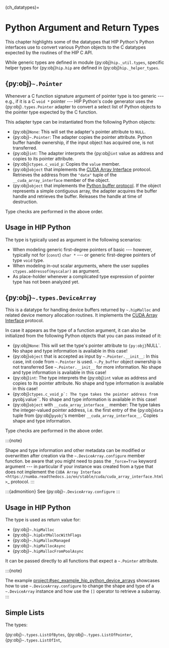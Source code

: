 <!-- MIT License
  -- 
  -- Copyright (c) 2023 Advanced Micro Devices, Inc.
  -- 
  -- Permission is hereby granted, free of charge, to any person obtaining a copy
  -- of this software and associated documentation files (the "Software"), to deal
  -- in the Software without restriction, including without limitation the rights
  -- to use, copy, modify, merge, publish, distribute, sublicense, and/or sell
  -- copies of the Software, and to permit persons to whom the Software is
  -- furnished to do so, subject to the following conditions:
  -- 
  -- The above copyright notice and this permission notice shall be included in all
  -- copies or substantial portions of the Software.
  -- 
  -- THE SOFTWARE IS PROVIDED "AS IS", WITHOUT WARRANTY OF ANY KIND, EXPRESS OR
  -- IMPLIED, INCLUDING BUT NOT LIMITED TO THE WARRANTIES OF MERCHANTABILITY,
  -- FITNESS FOR A PARTICULAR PURPOSE AND NONINFRINGEMENT. IN NO EVENT SHALL THE
  -- AUTHORS OR COPYRIGHT HOLDERS BE LIABLE FOR ANY CLAIM, DAMAGES OR OTHER
  -- LIABILITY, WHETHER IN AN ACTION OF CONTRACT, TORT OR OTHERWISE, ARISING FROM,
  -- OUT OF OR IN CONNECTION WITH THE SOFTWARE OR THE USE OR OTHER DEALINGS IN THE
  -- SOFTWARE.
  -->
(ch_datatypes)=
# Python Argument and Return Types

This chapter highlights some of the datatypes that HIP Python's Python interfaces
use to convert various Python objects to the C datatypes expected by the routines of the HIP C API.

While generic types are defined in module {py:obj}`hip._util.types`,
specific helper types for {py:obj}`hip.hip` are defined in {py:obj}`hip._helper_types`.

## {py:obj}`~.Pointer`

Whenever a C function signature argument of pointer type is too generic --- e.g., if it is a C ``void *``
pointer --- HIP Python's code generator uses the {py:obj}`.types.Pointer` adapter to convert
a select list of Python objects to the pointer type expected by the C function.

This adapter type can be instantiated from the following Python objects:

* {py:obj}`None`:
    This will set the adapter's pointer attribute to ``NULL``.
* {py:obj}`~.Pointer`:
    The adapter copies the pointer attribute.
    Python buffer handle ownership, if the input object has acquired one, is not transferred.
* {py:obj}`int`:
    The adapter interprets the {py:obj}`int` value as address and copies to its pointer attribute.
* {py:obj}`ctypes.c_void_p`:
    Copies the ``value`` member.
* {py:obj}`object` that implements the [CUDA Array Interface](https://numba.readthedocs.io/en/stable/cuda/cuda_array_interface.html) protocol.
    Retrieves the address from the ``"data"`` tuple of the ``__cuda_array_interface`` member of the object.
* {py:obj}`object` that implements the [Python buffer protocol](https://docs.python.org/3/c-api/buffer.html).
    If the object represents a simple contiguous array, the adapter acquires the buffer handle and retrieves the buffer.
    Releases the handle at time of destruction.

Type checks are performed in the above order.

## Usage in HIP Python

The type is typically used as argument in the following scenarios:

* When modeling generic first-degree pointers of basic --- however, typically not for (`const`) `char *` --- or generic first-degree 
  pointers of type ``void`` type.
* When modeling in-out scalar arguments, where the user supplies `ctypes.addressof(myscalar)` as argument.
* As place-holder whenever a complicated type expression of pointer type has not been analyzed yet.

## {py:obj}`~.types.DeviceArray`

This is a datatype for handling device buffers returned by `~.hipMalloc` and related device memory allocation routines.
It implements the [CUDA Array Interface](https://numba.readthedocs.io/en/stable/cuda/cuda_array_interface.html) protocol.

In case it appears as the type of a function argument, it can also be initialized from the following Python objects
that you can pass instead of it:

* {py:obj}`None`:
    This will set the type's pointer attribute to `{py:obj}`NULL`.
    No shape and type information is available in this case!
* {py:obj}`object` that is accepted as input by `~.Pointer.__init__`:
    In this case, init code from `~.Pointer` is used.
    `~.Py_buffer` object ownership is not transferred
    See `~.Pointer.__init__` for more information.
    No shape and type information is available in this case!
* {py:obj}`int`:
    The type interprets the {py:obj}`int` value as address and copies to its pointer attribute.
    No shape and type information is available in this case!
* {py:obj}``ctypes.c_void_p`:
    The type takes the pointer address from ``pyobj.value``.
    No shape and type information is available in this case!
* {py:obj}`object` with ``__cuda_array_interface__`` member:
    The type takes the integer-valued pointer address, i.e. the first entry of the {py:obj}`data` tuple 
    from {py:obj}`pyobj`'s member ``__cuda_array_interface__``.
    Copies shape and type information.

Type checks are performed in the above order.

:::{note}

Shape and type information and other metadata can be modified or overwritten after creation via the `~.DeviceArray.configure`
member function. be aware that you might need to pass the ``_force=True`` keyword argument --- 
in particular if your instance was created from a type that does not implement the 
`CUDA Array Interface <https://numba.readthedocs.io/en/stable/cuda/cuda_array_interface.html>`_ protocol.
:::

:::{admonition} See
{py:obj}`~.DeviceArray.configure`
:::

## Usage in HIP Python

The type is used as return value for:

* {py:obj}`~.hipMalloc`
* {py:obj}`~.hipExtMallocWithFlags`
* {py:obj}`~.hipMallocManaged`
* {py:obj}`~.hipMallocAsync`
* {py:obj}`~.hipMallocFromPoolAsync`

It can be passed directly to all functions that expect
a `~.Pointer` attribute.

:::{note}

The example <project:#sec_example_hip_python_device_arrays>
showcases how to use `~.DeviceArray.configure` to change the shape and type
of a `~.DeviceArray` instance and how use the `[]` operator
to retrieve a subarray.
:::

## Simple Lists

The types:

{py:obj}`~.types.ListOfBytes`,
{py:obj}`~.types.ListOfPointer`,
{py:obj}`~.types.ListOfInt`,

